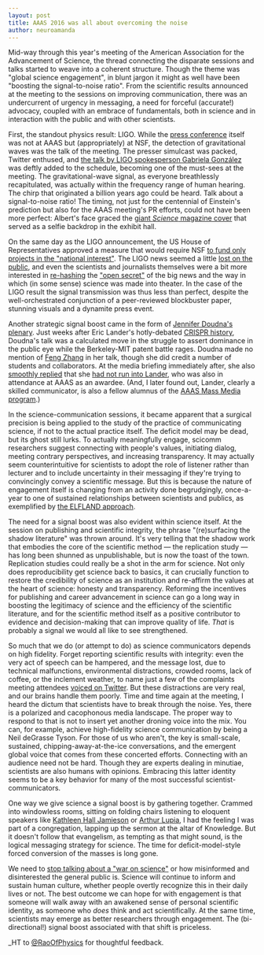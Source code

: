 ```yaml
---
layout: post
title: AAAS 2016 was all about overcoming the noise
author: neuroamanda
---
```


Mid-way through this year's meeting of the American Association for the Advancement of Science, the thread connecting the disparate sessions and talks started to weave into a coherent structure. Though the theme was "global science engagement", in blunt jargon it might as well have been "boosting the signal-to-noise ratio". From the scientific results announced at the meeting to the sessions on improving communication, there was an undercurrent of urgency in messaging, a need for forceful (accurate!) advocacy, coupled with an embrace of fundamentals, both in science and in interaction with the public and with other scientists.

First, the standout physics result: LIGO. While the [press conference](https://www.youtube.com/watch?v=aEPIwEJmZyE) itself was not at AAAS but (appropriately) at NSF, the detection of gravitational waves was the talk of the meeting. The presser simulcast was packed, Twitter enthused, and [the talk by LIGO spokesperson Gabriela González](http://www.aaas.org/news/aaas-ligo-s-gonz-lez-describes-massive-effort-detect-tiny-waves) was deftly added to the schedule, becoming one of the must-sees at the meeting. The gravitational-wave signal, as everyone breathlessly recapitulated, was actually within the frequency range of human hearing. The chirp that originated a billion years ago could be heard. Talk about a signal-to-noise ratio! The timing, not just for the centennial of Einstein's prediction but also for the AAAS meeting's PR efforts, could not have been more perfect: Albert's face graced the [giant _Science_ magazine cover](https://twitter.com/ChemicalEyeGuy/status/698250270061547522) that served as a selfie backdrop in the exhibit hall.

On the same day as the LIGO announcement, the US House of Representatives approved a measure that would require NSF [to fund only projects in the "national interest"](http://www.sciencemag.org/news/2016/02/us-house-tees-controversial-bill-nsf-research). The LIGO news seemed a little [lost on the public](https://twitter.com/orzelc/status/698858157242654720), and even the scientists and journalists themselves were a bit more interested in [re-hashing](http://blog.physicsworld.com/2016/02/12/science-that-goes-chirp-in-the-night/) the ["open secret"](http://phenomena.nationalgeographic.com/2016/02/12/to-rumor-or-not-to-rumor-ligo-leaks-and-professional-responsibility/) of the big news and the way in which (in some sense) science was made into theater. In the case of the LIGO result the signal transmission was thus less than perfect, despite the well-orchestrated conjunction of a peer-reviewed blockbuster paper, stunning visuals and a dynamite press event.

Another strategic signal boost came in the form of [Jennifer Doudna's plenary](meetings.aaas.org/live-video-stream). Just weeks after Eric Lander's hotly-debated [CRISPR history](http://dx.doi.org/10.1016/j.cell.2015.12.041), Doudna's talk was a calculated move in the struggle to assert dominance in the public eye while the Berkeley-MIT patent battle rages. Doudna made no mention of [Feng Zhang](https://www.bostonglobe.com/magazine/2015/12/19/feng-zhang-the-scientist-harnessing-healing-power-genetics/OcQr13tfC2M0a02HMOR1HK/story.html) in her talk, though she did credit a number of students and collaborators. At the media briefing immediately after, she also [smoothly replied](https://twitter.com/luckytran/status/698645039296225280) that she [had not run into Lander](https://twitter.com/kakape/status/698644708294311937), who was also in attendance at AAAS as an awardee. (And, I later found out, Lander, clearly a skilled communicator, is also a fellow alumnus of the [AAAS Mass Media program](http://www.aaas.org/program/aaas-mass-media-science-engineering-fellows-program).)

In the science-communication sessions, it became apparent that a surgical precision is being applied to the study of the practice of communicating science, if not to the actual practice itself. The deficit model may be dead, but its ghost still lurks. To actually meaningfully engage, scicomm researchers suggest connecting with people's values, initiating dialog, meeting contrary perspectives, and increasing transparency. It may actually seem counterintuitive for scientists to adopt the role of listener rather than lecturer and to include uncertainty in their messaging if they're trying to convincingly convey a scientific message. But this is because the nature of engagement itself is changing from an activity done begrudgingly, once-a-year to one of sustained relationships between scientists and publics, as exemplified by [the ELFLAND approach](https://twitter.com/moefeliu/status/698217545296408576).

The need for a signal boost was also evident within science itself.  At the session on publishing and scientific integrity, the phrase "(re)surfacing the shadow literature" was thrown around. It's very telling that the shadow work that embodies the core of the scientific method &mdash; the replication study &mdash; has long been shunned as unpublishable, but is now the toast of the town. Replication studies could really be a shot in the arm for science. Not only does reproducibility get science back to basics, it can crucially function to restore the credibility of science as an institution and re-affirm the values at the heart of science: honesty and transparency. Reforming the incentives for publishing and career advancement in science can go a long way in boosting the legitimacy of science and the efficiency of the scientific literature, and for the scientific method itself as a positive contributor to evidence and decision-making that can improve quality of life. _That_ is probably a signal we would all like to see strengthened.

So much that we do (or attempt to do) as science communicators depends on high fidelity. Forget reporting scientific results with integrity: even the very act of speech can be hampered, and the message lost, due to technical malfunctions, environmental distractions, crowded rooms, lack of coffee, or the inclement weather, to name just a few of the complaints meeting attendees [voiced on Twitter](https://twitter.com/search?f=tweets&q=aaasgripes). But these distractions are very real, and our brains handle them poorly. Time and time again at the meeting, I heard the dictum that scientists have to break through the noise. Yes, there is a polarized and cacophonous media landscape. The proper way to respond to that is not to insert yet another droning voice into the mix. You can, for example, achieve high-fidelity science communication by being a Neil deGrasse Tyson. For those of us who aren't, the key is small-scale, sustained, chipping-away-at-the-ice conversations, and the emergent global voice that comes from these concerted efforts. Connecting with an audience need not be hard. Though they are experts dealing in minutiae, scientists are also humans with opinions. Embracing this latter identity seems to be a key behavior for many of the most successful scientist-communicators.

One way we give science a signal boost is by gathering together. Crammed into windowless rooms, sitting on folding chairs listening to eloquent speakers like [Kathleen Hall Jamieson](https://twitter.com/moefeliu/status/698225446689882112) or [Arthur Lupia](https://twitter.com/ArthurLupia), I had the feeling I was part of a congregation, lapping up the sermon at the altar of Knowledge. But it doesn't follow that evangelism, as tempting as that might sound, is the logical messaging strategy for science. The time for deficit-model-style forced conversion of the masses is long gone.

We need to [stop talking about a "war on science"](https://twitter.com/luckytran/status/698587233247498240) or how misinformed and disinterested the general public is. Science will continue to inform and sustain human culture, whether people overtly recognize this in their daily lives or not. The best outcome we can hope for with engagement is that someone will walk away with an awakened sense of personal scientific identity, as someone who _does_ think and act scientifically. At the same time, scientists may emerge as better researchers through engagement. The (bi-directional!) signal boost associated with that shift is priceless.

_HT to [@RaoOfPhysics](https://twitter.com/RaoOfPhysics) for thoughtful feedback.
